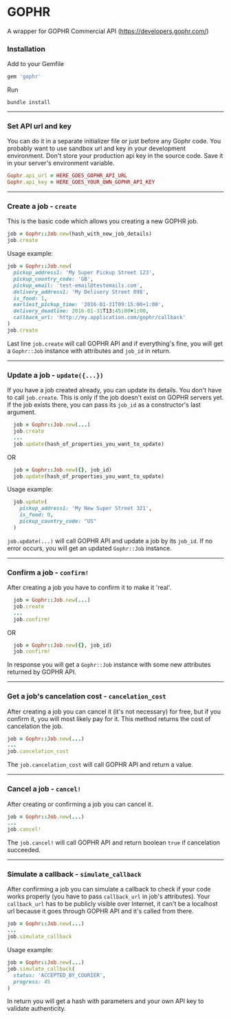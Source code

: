 # GOPHR

A wrapper for GOPHR Commercial API (https://developers.gophr.com/)

### Installation

Add to your Gemfile
```ruby
gem 'gophr'
```

Run 
```
bundle install
```

---

### Set API url and key
 
  You can do it in a separate initializer file or just before any Gophr code. You probably want to use sandbox url and key in your development environment. Don't store your production api key in the source code. Save it in your server's environment variable.

```ruby
Gophr.api_url = HERE_GOES_GOPHR_API_URL
Gophr.api_key = HERE_GOES_YOUR_OWN_GOPHR_API_KEY
```

---

### Create a job - `create`
    
This is the basic code which allows you creating a new GOPHR job.

```ruby
job = Gophr::Job.new(hash_with_new_job_details)
job.create
```

Usage example:

```ruby
job = Gophr::Job.new(
  pickup_address1: 'My Super Pickup Street 123',
  pickup_country_code: 'GB',
  pickup_email: 'test-email@testemails.com',
  delivery_address1: 'My Delivery Street 098',
  is_food: 1,
  earliest_pickup_time: '2016-01-31T09:15:00+1:00',
  delivery_deadline: 2016-01-31T13:45:00+1:00,
  callback_url: 'http://my.application.com/gophr/callback'
)
job.create
```
  
Last line `job.create` will call GOPHR API and if everything's fine, you will get a `Gophr::Job` instance with attributes and `job_id` in return.

---

### Update a job - `update({...})`

If you have a job created already, you can update its details.
You don't have to call `job.create`. This is only if the job doesn't exist on GOPHR servers yet. If the job exists there, you can pass its `job_id` as a constructor's last argument.

```ruby
  job = Gophr::Job.new(...)
  job.create
  ...
  job.update(hash_of_properties_you_want_to_update)
```

OR

```ruby
  job = Gophr::Job.new({}, job_id)
  job.update(hash_of_properties_you_want_to_update)
```

Usage example:

```ruby
  job.update(
    pickup_address1: 'My New Super Street 321', 
    is_food: 0, 
    pickup_country_code: "US"
  )
```

`job.update(...)` will call GOPHR API and update a job by its `job_id`. If no error occurs, you will get an updated `Gophr::Job` instance.

---

### Confirm a job - `confirm!`

After creating a job you have to confirm it to make it 'real'. 

```ruby
  job = Gophr::Job.new(...)
  job.create
  ...
  job.confirm!
```

OR

```ruby
  job = Gophr::Job.new({}, job_id)
  job.confirm!
```

In response you will get a `Gophr::Job` instance with some new attributes returned by GOPHR API.

---

### Get a job's cancelation cost - `cancelation_cost`

After creating a job you can cancel it (it's not necessary) for free, but if you confirm it, you will most likely pay for it. This method returns the cost of cancelation the job.

```ruby
job = Gophr::Job.new(...)
...
job.cancelation_cost
```

The `job.cancelation_cost` will call GOPHR API and return a value.

---

### Cancel a job - `cancel!`
  
After creating or confirming a job you can cancel it.

```ruby
job = Gophr::Job.new(...)
...
job.cancel!
```

The `job.cancel!` will call GOPHR API and return boolean `true` if cancelation succeeded.

---

### Simulate a callback - `simulate_callback`

After confirming a job you can simulate a callback to check if your code works properly (you have to pass `callback_url` in job's attributes). Your `callback_url` has to be publicly visible over Internet, it can't be a localhost url because it goes through GOPHR API and it's called from there.

```ruby
job = Gophr::Job.new(...)
...
job.simulate_callback
```

Usage example:
```ruby
job = Gophr::Job.new(...)
job.simulate_callback( 
  status: 'ACCEPTED_BY_COURIER', 
  progress: 45
)
```

In return you will get a hash with parameters and your own API key to validate authenticity.
